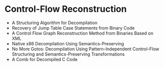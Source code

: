 # Control-Flow Reconstruction

- A Structuring Algorithm for Decompilation
- Recovery of Jump Table Case Statements from Binary Code
- A Control Flow Graph Reconstruction Method from Binaries Based on XML
- Native x86 Decompilation Using Semantics-Preserving 
- No More Gotos: Decompilation Using Pattern-Independent Control-Flow Structuring and Semantics-Preserving Transformations
- A Comb for Decompiled C Code
